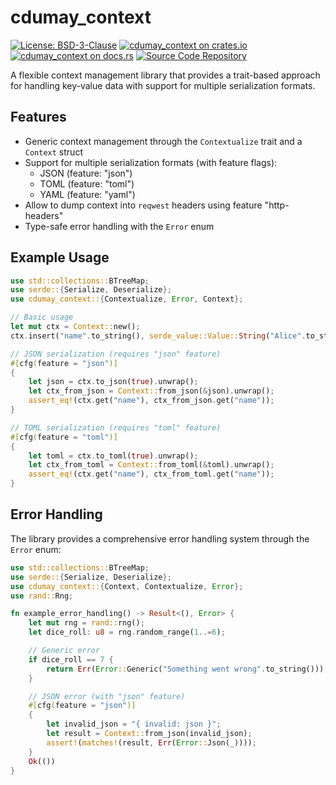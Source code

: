 # cdumay_context

[![License: BSD-3-Clause](https://img.shields.io/badge/license-BSD--3--Clause-blue)](./LICENSE)
[![cdumay_context on crates.io](https://img.shields.io/crates/v/cdumay_context)](https://crates.io/crates/cdumay_context)
[![cdumay_context on docs.rs](https://docs.rs/cdumay_context/badge.svg)](https://docs.rs/cdumay_context)
[![Source Code Repository](https://img.shields.io/badge/Code-On%20GitHub-blue?logo=GitHub)](https://github.com/cdumay/cdumay_context)

A flexible context management library that provides a trait-based approach for handling
key-value data with support for multiple serialization formats.

## Features

- Generic context management through the `Contextualize` trait and a `Context` struct
- Support for multiple serialization formats (with feature flags):
  - JSON (feature: "json")
  - TOML (feature: "toml")
  - YAML (feature: "yaml")
- Allow to dump context into `reqwest` headers using feature "http-headers"
- Type-safe error handling with the `Error` enum

## Example Usage

```rust
use std::collections::BTreeMap;
use serde::{Serialize, Deserialize};
use cdumay_context::{Contextualize, Error, Context};

// Basic usage
let mut ctx = Context::new();
ctx.insert("name".to_string(), serde_value::Value::String("Alice".to_string()));

// JSON serialization (requires "json" feature)
#[cfg(feature = "json")]
{
    let json = ctx.to_json(true).unwrap();
    let ctx_from_json = Context::from_json(&json).unwrap();
    assert_eq!(ctx.get("name"), ctx_from_json.get("name"));
}

// TOML serialization (requires "toml" feature)
#[cfg(feature = "toml")]
{
    let toml = ctx.to_toml(true).unwrap();
    let ctx_from_toml = Context::from_toml(&toml).unwrap();
    assert_eq!(ctx.get("name"), ctx_from_toml.get("name"));
}
```

## Error Handling

The library provides a comprehensive error handling system through the `Error` enum:

```rust
use std::collections::BTreeMap;
use serde::{Serialize, Deserialize};
use cdumay_context::{Context, Contextualize, Error};
use rand::Rng;

fn example_error_handling() -> Result<(), Error> {
    let mut rng = rand::rng();
    let dice_roll: u8 = rng.random_range(1..=6);

    // Generic error
    if dice_roll == 7 {
        return Err(Error::Generic("Something went wrong".to_string()));
    }

    // JSON error (with "json" feature)
    #[cfg(feature = "json")]
    {
        let invalid_json = "{ invalid: json }";
        let result = Context::from_json(invalid_json);
        assert!(matches!(result, Err(Error::Json(_))));
    }
    Ok(())
}
```
